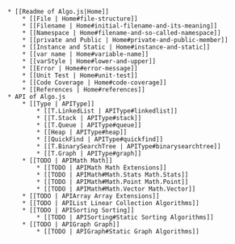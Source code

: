 	* [[Readme of Algo.js|Home]]
		* [[File | Home#file-structure]]
		* [[Filename | Home#initial-filename-and-its-meaning]]
		* [[Namespace | Home#filename-and-so-called-namespace]]
		* [[private and Public | Home#private-and-public-member]]
		* [[Instance and Static | Home#instance-and-static]]
		* [[var name | Home#variable-name]]
		* [[varStyle | Home#lower-and-upper]]
		* [[Error | Home#error-message]]
		* [[Unit Test | Home#unit-test]]
		* [[Code Coverage | Home#code-coverage]]
		* [[References | Home#references]]
	* API of Algo.js
		* [[Type | APIType]]
			* [[T.LinkedList | APIType#linkedlist]]
			* [[T.Stack | APIType#stack]]
			* [[T.Queue | APIType#queue]]
			* [[Heap | APIType#heap]]
			* [[QuickFind | APIType#quickfind]]
			* [[T.BinarySearchTree | APIType#binarysearchtree]]
			* [[T.Graph | APIType#graph]]
		* [[TODO | APIMath Math]]
			* [[TODO | APIMath Math Extensions]]
			* [[TODO | APIMath#Math.Stats Math.Stats]]
			* [[TODO | APIMath#Math.Point Math.Point]]
			* [[TODO | APIMath#Math.Vector Math.Vector]]
		* [[TODO | APIArray Array Extensions]]
		* [[TODO | APIList Linear Collection Algorithms]]
		* [[TODO | APISorting Sorting]]
			* [[TODO | APISorting#Static Sorting Algorithms]]
		* [[TODO | APIGraph Graph]]
			* [[TODO | APIGraph#Static Graph Algorithms]]
